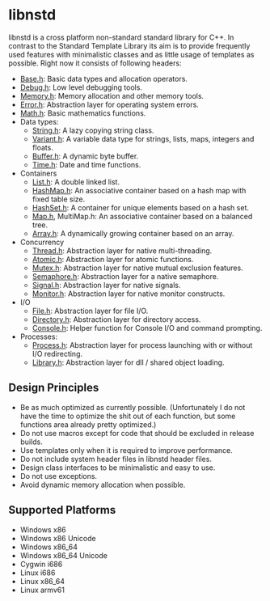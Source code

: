 libnstd
=======

libnstd is a cross platform non-standard standard library for C++. In contrast to the Standard Template
Library its aim is to provide frequently used features with minimalistic classes and as little usage of templates
as possible. Right now it consists of following headers:

 * [Base.h](include/nstd/Base.h): Basic data types and allocation operators.
 * [Debug.h](include/nstd/Debug.h): Low level debugging tools.
 * [Memory.h](include/nstd/Memory.h): Memory allocation and other memory tools.
 * [Error.h](include/nstd/Error.h): Abstraction layer for operating system errors.
 * [Math.h](include/nstd/Math.h): Basic mathematics functions.
 * Data types:
    * [String.h](include/nstd/String.h): A lazy copying string class.
    * [Variant.h](include/nstd/Variant.h): A variable data type for strings, lists, maps, integers and floats.
    * [Buffer.h](include/nstd/Buffer.h): A dynamic byte buffer.
    * [Time.h](include/nstd/Time.h): Date and time functions.
 * Containers
    * [List.h](include/nstd/List.h): A double linked list.
    * [HashMap.h](include/nstd/HashMap.h): An associative container based on a hash map with fixed table size.
    * [HashSet.h](include/nstd/HashSet.h):  A container for unique elements based on a hash set.
    * [Map.h](include/nstd/Map.h), MultiMap.h: An associative container based on a balanced tree.
    * [Array.h](include/nstd/Array.h): A dynamically growing container based on an array.
 * Concurrency
    * [Thread.h](include/nstd/Thread.h): Abstraction layer for native multi-threading.
    * [Atomic.h](include/nstd/Atomic.h): Abstraction layer for atomic functions.
    * [Mutex.h](include/nstd/Mutex.h): Abstraction layer for native mutual exclusion features.
    * [Semaphore.h](include/nstd/Semaphore.h): Abstraction layer for a native semaphore.
    * [Signal.h](include/nstd/Signal.h): Abstraction layer for native signals.
    * [Monitor.h](include/nstd/Monitor.h): Abstraction layer for native monitor constructs.
 * I/O
    * [File.h](include/nstd/File.h): Abstraction layer for file I/O.
    * [Directory.h](include/nstd/Directory.h): Abstraction layer for directory access.
    * [Console.h](include/nstd/Console.h): Helper function for Console I/O and command prompting.
 * Processes:
    * [Process.h](include/nstd/Process.h): Abstraction layer for process launching with or without I/O redirecting.
    * [Library.h](include/nstd/Library.h): Abstraction layer for dll / shared object loading.

Design Principles
-----------------

 * Be as much optimized as currently possible. (Unfortunately I do not have the time to optimize the shit out of each function, but some functions area already pretty optimized.)
 * Do not use macros except for code that should be excluded in release builds.
 * Use templates only when it is required to improve performance.
 * Do not include system header files in libnstd header files.
 * Design class interfaces to be minimalistic and easy to use.
 * Do not use exceptions.
 * Avoid dynamic memory allocation when possible.
 
Supported Platforms
-------------------

 * Windows x86
 * Windows x86 Unicode
 * Windows x86_64
 * Windows x86_64 Unicode
 * Cygwin i686
 * Linux i686
 * Linux x86_64
 * Linux armv61
